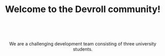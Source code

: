 <!--

**Here are some ideas to get you started:**

🙋‍♀️ A short introduction - what is your organization all about?
🌈 Contribution guidelines - how can the community get involved?
👩‍💻 Useful resources - where can the community find your docs? Is there anything else the community should know?
🍿 Fun facts - what does your team eat for breakfast?
🧙 Remember, you can do mighty things with the power of [Markdown](https://docs.github.com/github/writing-on-github/getting-started-with-writing-and-formatting-on-github/basic-writing-and-formatting-syntax)
-->

<h1 align="center">Welcome to the Devroll community!</h1>
<br/>
<p align="center">
  <!-- <img src="" alt="Devroll logo"> -->
  <br/><br/>
  We are a challenging development team consisting of three university students.
  <br/><br/>
</p>
